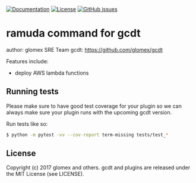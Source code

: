 [![Documentation](https://readthedocs.org/projects/gcdt/badge/?version=latest)](http://gcdt.readthedocs.io/en/latest/)
[![License](http://img.shields.io/badge/license-MIT-yellowgreen.svg)](LICENSE)
[![GitHub issues](https://img.shields.io/github/issues/glomex/gcdt.svg?maxAge=2592000)](https://github.com/glomex/gcdt/issues)

# ramuda command for gcdt

author: glomex SRE Team
gcdt: https://github.com/glomex/gcdt

Features include:

* deploy AWS lambda functions


## Running tests

Please make sure to have good test coverage for your plugin so we can always make sure your plugin runs with the upcoming gcdt version.

Run tests like so:

``` bash
$ python -m pytest -vv --cov-report term-missing tests/test_*
```


## License

Copyright (c) 2017 glomex and others.
gcdt and plugins are released under the MIT License (see LICENSE).
